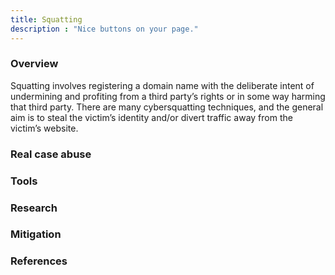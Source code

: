 ```yaml
---
title: Squatting
description : "Nice buttons on your page."
---
```


### Overview <a id="chapter-1"></a>

Squatting involves registering a domain name with the deliberate intent of
undermining and profiting from a third party’s rights or in some way harming that
third party. There are many cybersquatting techniques, and the general aim is to steal
the victim’s identity and/or divert traffic away from the victim’s website.


### Real case abuse<a id="chapter-2"></a>

### Tools <a id="chapter-3"></a>

### Research <a id="chapter-4"></a>

### Mitigation <a id="chapter-5"></a>

### References <a id="chapter-6"></a>